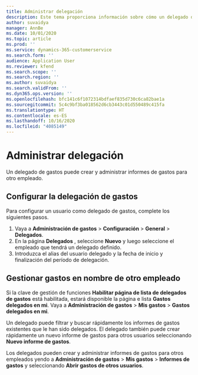 ```yaml
---
title: Administrar delegación
description: Este tema proporciona información sobre cómo un delegado de gastos puede crear y administrar informes de gastos para otro empleado.
author: suvaidya
manager: AnnBe
ms.date: 10/01/2020
ms.topic: article
ms.prod: ''
ms.service: dynamics-365-customerservice
ms.search.form: ''
audience: Application User
ms.reviewer: kfend
ms.search.scope: ''
ms.search.region: ''
ms.author: suvaidya
ms.search.validFrom: ''
ms.dyn365.ops.version: ''
ms.openlocfilehash: bfc141c6f1072314bdfaef835d730c6ca82bae1a
ms.sourcegitcommit: 5c4c9bf3ba018562d6cb3443c01d550489c415fa
ms.translationtype: HT
ms.contentlocale: es-ES
ms.lasthandoff: 10/16/2020
ms.locfileid: "4085149"
---
```

# <a name="manage-delegation"></a>Administrar delegación
Un delegado de gastos puede crear y administrar informes de gastos para otro empleado.

## <a name="configuring-expense-delegation"></a>Configurar la delegación de gastos

Para configurar un usuario como delegado de gastos, complete los siguientes pasos. 
1. Vaya a **Administración de gastos** > **Configuración** > **General** > **Delegados**. 
2. En la página **Delegados** , seleccione **Nuevo** y luego seleccione el empleado que tendrá un delegado definido. 
3. Introduzca el alias del usuario delegado y la fecha de inicio y finalización del período de delegación.

## <a name="manage-expenses-on-behalf-of-another-employee"></a>Gestionar gastos en nombre de otro empleado

Si la clave de gestión de funciones **Habilitar página de lista de delegados de gastos** está habilitada, estará disponible la página e lista **Gastos delegados en mi**. Vaya a **Administración de gastos** > **Mis gastos** > **Gastos delegados en mi**.

Un delegado puede filtrar y buscar rápidamente los informes de gastos existentes que le han sido delegados. El delegado también puede crear rápidamente un nuevo informe de gastos para otros usuarios seleccionando **Nuevo informe de gastos**.

Los delegados pueden crear y administrar informes de gastos para otros empleados yendo a **Administración de gastos** > **Mis gastos** > **Informes de gastos** y seleccionando **Abrir gastos de otros usuarios**.
